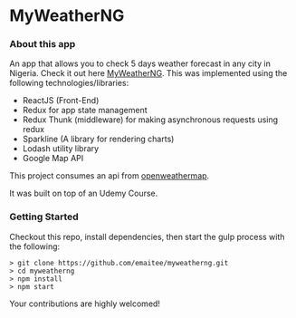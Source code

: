 # MyWeatherNG

### About this app

An app that allows you to check 5 days weather forecast in any city in Nigeria.
Check it out here [MyWeatherNG]('https://myweatherng.herokuapp.com').
This was implemented using the following technologies/libraries:

- ReactJS (Front-End)
- Redux for app state management
- Redux Thunk (middleware) for making asynchronous requests using redux
- Sparkline (A library for rendering charts)
- Lodash utility library
- Google Map API

This project consumes an api from [openweathermap]('openweathermap.org/forecast5').

It was built on top of an Udemy Course.

### Getting Started

Checkout this repo, install dependencies, then start the gulp process with the following:

```
> git clone https://github.com/emaitee/myweatherng.git
> cd myweatherng
> npm install
> npm start
```

Your contributions are highly welcomed!
